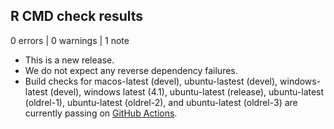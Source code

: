 ## R CMD check results

0 errors | 0 warnings | 1 note

* This is a new release.
* We do not expect any reverse dependency failures.
* Build checks for macos-latest (devel), ubuntu-lastest (devel), windows-latest (devel), windows latest (4.1), ubuntu-latest (release), ubuntu-latest (oldrel-1), ubuntu-latest (oldrel-2), and ubuntu-latest (oldrel-3) are currently passing on [GitHub Actions](https://github.com/SchlossLab/mpactR/actions).